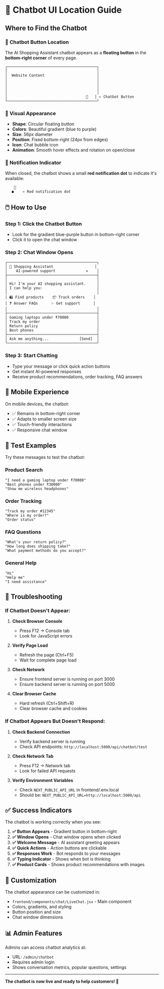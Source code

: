 # 🤖 Chatbot UI Location Guide

## Where to Find the Chatbot

### 🎯 **Chatbot Button Location**
The AI Shopping Assistant chatbot appears as a **floating button** in the **bottom-right corner** of every page.

```
┌─────────────────────────────────────────┐
│                                         │
│  Website Content                        │
│                                         │
│                                         │
│                                         │
│                                         │
│                                    🤖   │ ← Chatbot Button
└─────────────────────────────────────────┘
```

### 🎨 **Visual Appearance**
- **Shape**: Circular floating button
- **Colors**: Beautiful gradient (blue to purple)
- **Size**: 56px diameter
- **Position**: Fixed bottom-right (24px from edges)
- **Icon**: Chat bubble icon
- **Animation**: Smooth hover effects and rotation on open/close

### 🔴 **Notification Indicator**
When closed, the chatbot shows a small **red notification dot** to indicate it's available:
```
    🤖
   ●    ← Red notification dot
```

## 🖱️ **How to Use**

### **Step 1: Click the Chatbot Button**
- Look for the gradient blue-purple button in bottom-right corner
- Click it to open the chat window

### **Step 2: Chat Window Opens**
```
┌─────────────────────────────────────────┐
│ 🤖 Shopping Assistant                   │
│    AI-powered support              ✕    │
├─────────────────────────────────────────┤
│                                         │
│ Hi! I'm your AI shopping assistant.     │
│ I can help you:                         │
│                                         │
│ 🛍️ Find products    📦 Track orders    │
│ ❓ Answer FAQs      ✨ Get support      │
│                                         │
├─────────────────────────────────────────┤
│ Gaming laptops under ₹70000             │
│ Track my order                          │
│ Return policy                           │
│ Best phones                             │
├─────────────────────────────────────────┤
│ Ask me anything...              [Send]  │
└─────────────────────────────────────────┘
```

### **Step 3: Start Chatting**
- Type your message or click quick action buttons
- Get instant AI-powered responses
- Receive product recommendations, order tracking, FAQ answers

## 📱 **Mobile Experience**

On mobile devices, the chatbot:
- ✅ Remains in bottom-right corner
- ✅ Adapts to smaller screen size
- ✅ Touch-friendly interactions
- ✅ Responsive chat window

## 🎯 **Test Examples**

Try these messages to test the chatbot:

### **Product Search**
```
"I need a gaming laptop under ₹70000"
"Best phones under ₹30000"
"Show me wireless headphones"
```

### **Order Tracking**
```
"Track my order #12345"
"Where is my order?"
"Order status"
```

### **FAQ Questions**
```
"What's your return policy?"
"How long does shipping take?"
"What payment methods do you accept?"
```

### **General Help**
```
"Hi"
"Help me"
"I need assistance"
```

## 🔧 **Troubleshooting**

### **If Chatbot Doesn't Appear:**

1. **Check Browser Console**
   - Press F12 → Console tab
   - Look for JavaScript errors

2. **Verify Page Load**
   - Refresh the page (Ctrl+F5)
   - Wait for complete page load

3. **Check Network**
   - Ensure frontend server is running on port 3000
   - Ensure backend server is running on port 5000

4. **Clear Browser Cache**
   - Hard refresh (Ctrl+Shift+R)
   - Clear browser cache and cookies

### **If Chatbot Appears But Doesn't Respond:**

1. **Check Backend Connection**
   - Verify backend server is running
   - Check API endpoints: `http://localhost:5000/api/chatbot/test`

2. **Check Network Tab**
   - Press F12 → Network tab
   - Look for failed API requests

3. **Verify Environment Variables**
   - Check `NEXT_PUBLIC_API_URL` in frontend/.env.local
   - Should be: `NEXT_PUBLIC_API_URL=http://localhost:5000/api`

## ✅ **Success Indicators**

The chatbot is working correctly when you see:

1. **✅ Button Appears** - Gradient button in bottom-right
2. **✅ Window Opens** - Chat window opens when clicked
3. **✅ Welcome Message** - AI assistant greeting appears
4. **✅ Quick Actions** - Action buttons are clickable
5. **✅ Responses Work** - Bot responds to your messages
6. **✅ Typing Indicator** - Shows when bot is thinking
7. **✅ Product Cards** - Shows product recommendations with images

## 🎨 **Customization**

The chatbot appearance can be customized in:
- `frontend/components/chat/LiveChat.jsx` - Main component
- Colors, gradients, and styling
- Button position and size
- Chat window dimensions

## 📊 **Admin Features**

Admins can access chatbot analytics at:
- URL: `/admin/chatbot`
- Requires admin login
- Shows conversation metrics, popular questions, settings

---

**The chatbot is now live and ready to help customers! 🚀**